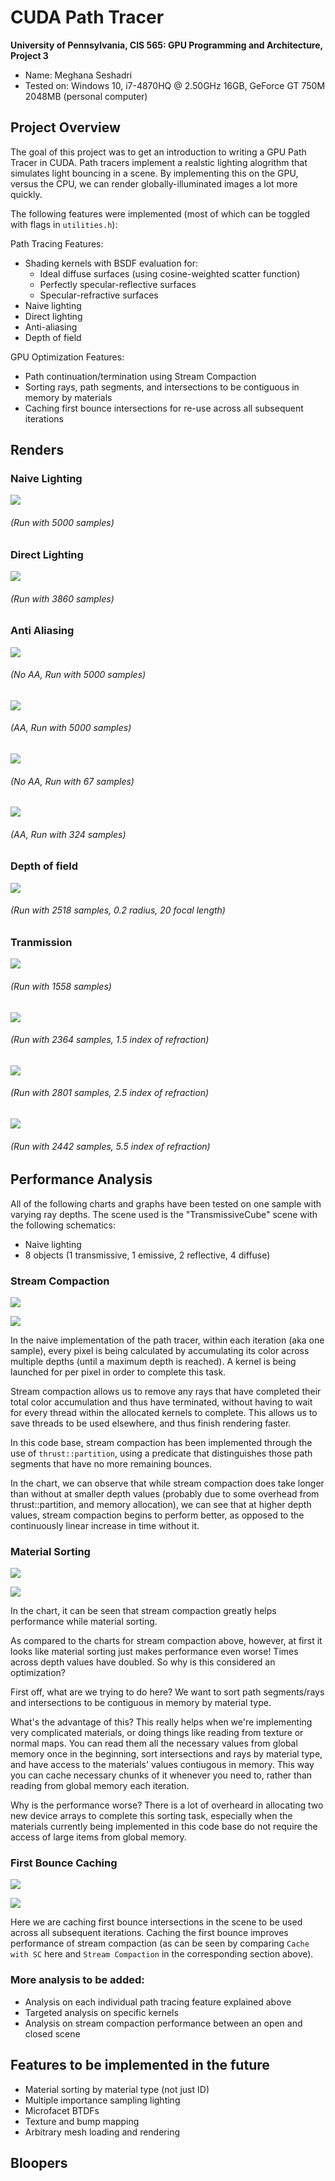 CUDA Path Tracer
================

**University of Pennsylvania, CIS 565: GPU Programming and Architecture, Project 3**

* Name: Meghana Seshadri
* Tested on: Windows 10, i7-4870HQ @ 2.50GHz 16GB, GeForce GT 750M 2048MB (personal computer)


## Project Overview

The goal of this project was to get an introduction to writing a GPU Path Tracer in CUDA. Path tracers implement a realstic lighting alogrithm that simulates light bouncing in a scene. By implementing this on the GPU, versus the CPU, we can render globally-illuminated images a lot more quickly.


The following features were implemented (most of which can be toggled with flags in `utilities.h`):

Path Tracing Features:

* Shading kernels with BSDF evaluation for:
	- Ideal diffuse surfaces (using cosine-weighted scatter function)
	- Perfectly specular-reflective surfaces
	- Specular-refractive surfaces
* Naive lighting
* Direct lighting 
* Anti-aliasing
* Depth of field


GPU Optimization Features:

* Path continuation/termination using Stream Compaction 
* Sorting rays, path segments, and intersections to be contiguous in memory by materials
* Caching first bounce intersections for re-use across all subsequent iterations 


## Renders

### Naive Lighting 

![](Renders/Naive/cornell.2017-10-01_15-15-21z.5000samp.png)
###### (Run with 5000 samples)


### Direct Lighting 

![](Renders/Direct/transmissiveCube.2017-10-02_01-16-13z.3860samp.png)
###### (Run with 3860 samples)


### Anti Aliasing 

![](Renders/AntiAliasing/transmissiveCube.2017-10-01_21-02-37z.5000samp_AAcheck_noAA.png)
###### (No AA, Run with 5000 samples)
![](Renders/AntiAliasing/transmissiveCube.2017-10-01_21-33-01z.5000samp_AAcheck_AA.png)
###### (AA, Run with 5000 samples)


![](Renders/AntiAliasing/cornell.2017-09-28_16-23-12z.67samp_AAcheck_noAA.png)
###### (No AA, Run with 67 samples)
![](Renders/AntiAliasing/cornell.2017-09-28_16-24-41z.324samp_AAcheck_AA.png)
###### (AA, Run with 324 samples)


### Depth of field

![](Renders/dof_images/USEtransmissiveCube.2017-10-02_00-54-15z.2518samp_dof_0pt2rad_20focal.png)
###### (Run with 2518 samples, 0.2 radius, 20 focal length)


### Tranmission 

![](Renders/transmissive/USEtransmissiveCube.2017-10-01_23-22-21z.1558samp.png)
###### (Run with 1558 samples)


![](Renders/transmissive/USEtransmissiveCube.2017-10-01_23-35-26z.2364samp_1pt5ior.png)
###### (Run with 2364 samples, 1.5 index of refraction)

![](Renders/transmissive/USEtransmissiveCube.2017-10-01_23-56-06z.2801samp_2pt5ior.png)
###### (Run with 2801 samples, 2.5 index of refraction)

![](Renders/transmissive/USEtransmissiveCube.2017-10-01_23-46-43z.2442samp_5pt5ior.png)
###### (Run with 2442 samples, 5.5 index of refraction)



## Performance Analysis 

All of the following charts and graphs have been tested on one sample with varying ray depths. The scene used is the "TransmissiveCube" scene with the following schematics:

* Naive lighting
* 8 objects (1 transmissive, 1 emissive, 2 reflective, 4 diffuse)


### Stream Compaction 

![](Renders/Charts/sc-chart.PNG)

![](Renders/Charts/sc-graph.PNG)


In the naive implementation of the path tracer, within each iteration (aka one sample), every pixel is being calculated by accumulating its color across multiple depths (until a maximum depth is reached). A kernel is being launched for per pixel in order to complete this task. 

Stream compaction allows us to remove any rays that have completed their total color accumulation and thus have terminated, without having to wait for every thread within the allocated kernels to complete. This allows us to save threads to be used elsewhere, and thus finish rendering faster.

In this code base, stream compaction has been implemented through the use of `thrust::partition`, using a predicate that distinguishes those path segments that have no more remaining bounces.

In the chart, we can observe that while stream compaction does take longer than without at smaller depth values (probably due to some overhead from thrust::partition, and memory allocation), we can see that at higher depth values, stream compaction begins to perform better, as opposed to the continuously linear increase in time without it.


### Material Sorting

![](Renders/Charts/ms-chart.PNG)

![](Renders/Charts/ms-graph.PNG)

In the chart, it can be seen that stream compaction greatly helps performance while material sorting.

As compared to the charts for stream compaction above, however, at first it looks like material sorting just makes performance even worse! Times across depth values have doubled. So why is this considered an optimization? 

First off, what are we trying to do here? We want to sort path segments/rays and intersections to be contiguous in memory by material type. 

What's the advantage of this? This really helps when we're implementing very complicated materials, or doing things like reading from texture or normal maps. You can read them all the necessary values from global memory once in the beginning, sort intersections and rays by material type, and have access to the materials' values contiugous in memory. This way you can cache necessary chunks of it whenever you need to, rather than reading from global memory each iteration. 

Why is the performance worse? There is a lot of overheard in allocating two new device arrays to complete this sorting task, especially when the materials currently being implemented in this code base do not require the access of large items from global memory.


### First Bounce Caching 

![](Renders/Charts/cache-chart.PNG)

![](Renders/Charts/cache-graph.PNG)

Here we are caching first bounce intersections in the scene to be used across all subsequent iterations. Caching the first bounce improves performance of stream compaction (as can be seen by comparing `Cache with SC` here and `Stream Compaction` in the corresponding section above). 


### More analysis to be added:
* Analysis on each individual path tracing feature explained above
* Targeted analysis on specific kernels 
* Analysis on stream compaction performance between an open and closed scene 


## Features to be implemented in the future

* Material sorting by material type (not just ID)
* Multiple importance sampling lighting 
* Microfacet BTDFs
* Texture and bump mapping
* Arbitrary mesh loading and rendering


## Bloopers